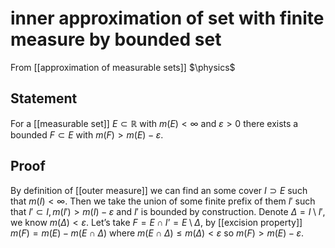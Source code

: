 # inner approximation of set with finite measure by bounded set
From [[approximation of measurable sets]]
$\physics$
## Statement
For a [[measurable set]] $E \subset \mathbb{R}$ with $m(E) < \infty$ and $\varepsilon > 0$ there exists a bounded $F \subset E$ with $m(F) > m(E) - \varepsilon$.

## Proof
By definition of [[outer measure]] we can find an some cover $I \supset E$ such that $m(I) < \infty$. Then we take the union of some finite prefix of them $I'$ such that $I' \subset I, m(I') > m(I) - \varepsilon$ and $I'$ is bounded by construction.
Denote $\Delta = I \setminus I'$, we know $m(\Delta) < \varepsilon$. Let’s take $F = E \cap I’ = E \setminus \Delta$, by [[excision property]] $m(F) = m(E) - m(E \cap \Delta)$ where $m(E \cap \Delta) \leq m(\Delta) < \varepsilon$ so $m(F) > m(E) - \varepsilon$.